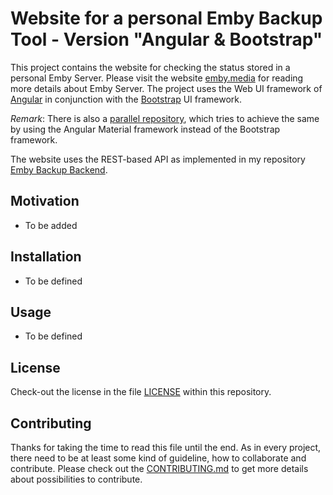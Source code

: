 # Website for a personal Emby Backup Tool - Version "Angular & Bootstrap"

This project contains the website for checking the status stored in a personal Emby Server. Please visit the website [emby.media](https://emby.media/) for reading more details about Emby Server. The project uses the Web UI framework of [Angular](https://angular.io/) in conjunction with the [Bootstrap](https://getbootstrap.com/) UI framework.

_Remark_: There is also a [parallel repository](https://github.com/jfandy1982/emby-backup-ui-angular-material), which tries to achieve the same by using the Angular Material framework instead of the Bootstrap framework.

The website uses the REST-based API as implemented in my repository [Emby Backup Backend](https://github.com/jfandy1982/emby-backup-backend).

## Motivation

-   To be added

## Installation

-   To be defined

## Usage

-   To be defined

## License

Check-out the license in the file [LICENSE](LICENSE) within this repository.

## Contributing

Thanks for taking the time to read this file until the end. As in every project, there need to be at least some kind of guideline, how to collaborate and contribute. Please check out the [CONTRIBUTING.md](.github/CONTRIBUTING.md) to get more details about possibilities to contribute.
